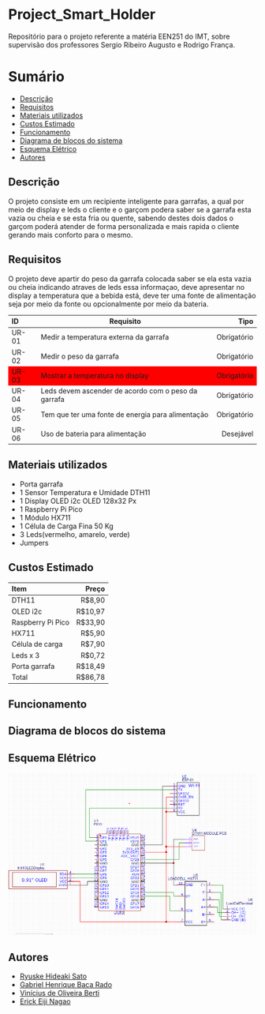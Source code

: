 # Project_Smart_Holder
Repositório para o projeto referente a matéria EEN251 do IMT, sobre supervisão dos professores Sergio Ribeiro Augusto e Rodrigo França.

# Sumário

- [Descrição](#Descrição)
- [Requisitos](#Requisitos)
- [Materiais utilizados](#Materiais-utilizados)
- [Custos Estimado](#Custos-Estimado)
- [Funcionamento](#Funcionamento)
- [Diagrama de blocos do sistema](#Diagrama-de-blocos-do-sistema)
- [Esquema Elétrico](#Esquema-Elétrico)
- [Autores](#Autores)
## Descrição 

O projeto consiste em um recipiente inteligente para garrafas, a qual por meio de display e leds o cliente e o garçom podera saber se a garrafa esta vazia ou cheia e se esta fria ou quente, sabendo destes dois dados o garçom poderá atender de forma personalizada e mais rapida o cliente gerando mais conforto para o mesmo.

## Requisitos 

O projeto deve apartir do peso da garrafa colocada saber se ela esta vazia ou cheia indicando atraves de leds essa informaçao, deve apresentar no display a temperatura que a bebida está, deve ter uma fonte de alimentação seja por meio da fonte ou opcionalmente por meio da bateria. 

<style>

.tabela tr:nth-child(3){background:red;}

</style>  

<div class = "tabela">

| ID    |             Requisito          | Tipo |
| :-----|-------------------------------|------:|
| UR-01 | Medir a temperatura externa da garrafa              |Obrigatório|
| UR-02 | Medir o peso da garrafa                             |Obrigatório|
| UR-03 | Mostrar a temperatura no display                    |Obrigatório|
| UR-04 | Leds devem ascender de acordo com o peso da garrafa |Obrigatório|
| UR-05 | Tem que ter uma fonte de energia para alimentação   |Obrigatório|
| UR-06 | Uso de bateria para alimentação                     | Desejável |

</div class = "tabela">

## Materiais utilizados

- Porta garrafa
- 1 Sensor Temperatura e Umidade DTH11 
- 1 Display OLED i2c OLED 128x32 Px 
- 1 Raspberry Pi Pico
- 1 Módulo HX711
- 1 Célula de Carga Fina 50 Kg
- 3 Leds(vermelho, amarelo, verde)
- Jumpers

## Custos Estimado 

| Item              |  Preço | 
| :-----------------|-------:|
| DTH11             | R$8,90 |
| OLED i2c          | R$10,97|
| Raspberry Pi Pico | R$33,90|
| HX711             | R$5,90 |
| Célula de carga   | R$7,90 |
| Leds x 3          | R$0,72 |
| Porta garrafa     | R$18,49|
| Total             | R$86,78|

## Funcionamento

## Diagrama de blocos do sistema

## Esquema Elétrico

![screenshot](imagens/imagem.png)

## Autores
- [Ryuske Hideaki Sato](https://github.com/Dragonrhs)
- [Gabriel Henrique Baca Rado](https://github.com/Gabriel-HBR)
- [Vinícius de Oliveira Berti](https://github.com/ViniciusBerti)
- [Erick Eiji Nagao](https://github.com/ErickNagao)